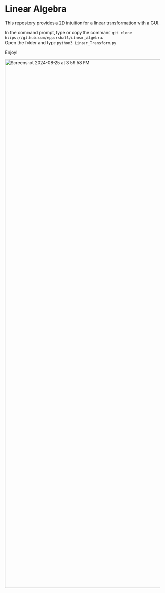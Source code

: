 # Linear Algebra
This repository provides a 2D intuition for a linear transformation with a GUI.

In the command prompt, type or copy the command `git clone https://github.com/epparshall/Linear_Algebra`. <br />
Open the folder and type `python3 Linear_Transform.py`
<br />

Enjoy!

<img width="1714" alt="Screenshot 2024-08-25 at 3 59 58 PM" src="https://github.com/user-attachments/assets/cf02a129-026a-4d2a-8265-0392ce526f22">

